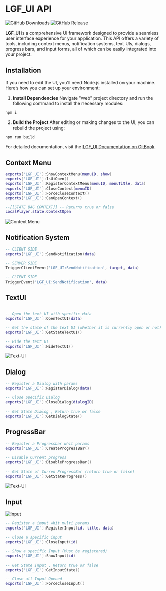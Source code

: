 # LGF_UI API

![GitHub Downloads](https://img.shields.io/github/downloads/ENT510/LGF_UI/total?logo=github)
![GitHub Release](https://img.shields.io/github/v/release/ENT510/LGF_UI?logo=github)

**LGF_UI** is a comprehensive UI framework designed to provide a seamless user interface experience for your application. This API offers a variety of tools, including context menus, notification systems, text UIs, dialogs, progress bars, and input forms, all of which can be easily integrated into your project.

## Installation

If you need to edit the UI, you'll need Node.js installed on your machine. Here’s how you can set up your environment:

1. **Install Dependencies**
   Navigate "web" project directory and run the following command to install the necessary modules:
```bash
npm i
```

2. **Build the Project**
After editing or making changes to the UI, you can rebuild the project using:

```bash
npm run build
```

For detailed documentation, visit the [LGF_UI Documentation on GitBook](https://legacy-script.gitbook.io/legacy-core/free-release/lgf-ui).


## Context Menu

```lua
exports['LGF_UI']:ShowContextMenu(menuID, show)
exports['LGF_UI']:IsUiOpen()
exports['LGF_UI']:RegisterContextMenu(menuID, menuTitle, data)
exports['LGF_UI']:CloseContext(menuID)
exports['LGF_UI']:ForceCloseContext()
exports['LGF_UI']:CanOpenContext()

--[[STATE BAG CONTEXT]] -- Returns true or false
LocalPlayer.state.ContextOpen
```

![Context Menu](https://cdn.discordapp.com/attachments/1217899672899944509/1277354650659717181/image.png?ex=66ccdcb8&is=66cb8b38&hm=2870c95f721b968ed35198c9c21a20ad69ef07a007cf47cf6a5462d913ce47d1)

## Notification System

```lua
-- CLIENT SIDE
exports['LGF_UI']:SendNotification(data)

-- SERVER SIDE
TriggerClientEvent('LGF_UI:SendNotification', target, data)

-- CLIENT SIDE
TriggerEvent('LGF_UI:SendNotification', data)
```

## TextUI

```lua

-- Open the text UI with specific data
exports['LGF_UI']:OpenTextUI(data)

-- Get the state of the text UI (whether it is currently open or not)
exports['LGF_UI']:GetStateTextUI()

-- Hide the text UI
exports['LGF_UI']:HideTextUI()
```

![Text-UI](https://cdn.discordapp.com/attachments/1217899672899944509/1277355242828337292/keybind.png?ex=66ccdd46&is=66cb8bc6&hm=dac2f940b90f8dce0c3ee02abd4eb13fc468441b2ef49778a7c04c0ddd346796&)


## Dialog 


```lua
-- Register a Dialog with params
exports['LGF_UI']:RegisterDialog(data)

-- Close Specific Dialog
exports['LGF_UI']:CloseDialog(dialogID)

-- Get State Dialog , Return true or false
exports['LGF_UI']:GetDialogState()
```

## ProgressBar 

```lua
-- Register a Progressbar whit params
exports['LGF_UI']:CreateProgressBar()

-- Disable Current progress
exports['LGF_UI']:DisableProgressBar()

-- Get State of Curren ProgressBar (return true or false)
exports['LGF_UI']:GetStateProgress()

```

![Text-UI](https://cdn.discordapp.com/attachments/1217899672899944509/1277355606260580383/image.png?ex=66ccdd9c&is=66cb8c1c&hm=c6710a359100fac69e2040d304f8c6e33941b005a026d682d2ae3f3606185d1b&)


## Input 

![Input](https://cdn.discordapp.com/attachments/1217899672899944509/1277355891108347974/image.png?ex=66ccdde0&is=66cb8c60&hm=1ca49b8f0535bcbf50a460ead95c57c550f50bff3d8f2febf393b7a87b7a4d78&)

```lua
-- Register a input whit multi params
exports['LGF_UI']:RegisterInput(id, title, data)

-- Close a specific input
exports['LGF_UI']:CloseInput(id)

-- Show a specific Input (Must be registered)
exports['LGF_UI']:ShowInput(id)

-- Get State Input , Return true or false
exports['LGF_UI']:GetInputState()

-- Close all Input Opened
exports['LGF_UI']:ForceCloseInput()

```


